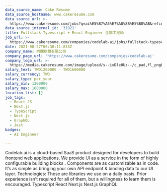 ```yaml
---
data_source_name: Cake Resume
data_source_hostname: www.cakeresume.com
data_source_url: >-
  https://www.cakeresume.com/jobs?q=ai%E5%B7%A5%E7%A8%8B%E5%B8%AB&refinementList%5Blang_[…]y_type%5D=per_year&range%5Bsalary_range%5D%5Bmin%5D=1000000
data_source_internal_id: '31921'
title: Fullstack Typescript + React Engineer 全端工程師
job_url: >-
  https://www.cakeresume.com/companies/codelab-ai/jobs/fullstack-typescript-react-engineer
date: 2021-08-27T06:30:11.833Z
company_name: 柯鑭軟體有限公司
company_page_url: 'https://www.cakeresume.com/companies/codelab-ai'
company_logo_url: >-
  https://media.cakeresume.com/image/upload/s--ixDle0Uz--/c_pad,fl_png8,h_200,w_200/v1633185214/igf1s1vmaphbmirkpehr.png
salary_text: TWD1200000 - TWD1600000
salary_currency: TWD
salary_type: per_year
salary_min: 1200000
salary_max: 1600000
location_list: []
job_tags:
  - React JS
  - Next.js
  - TypeScript
  - Nest.js
  - GraphQL
  - Jest
badges:
  - AI Engineer

---
```


Codelab.ai is a cloud-based SaaS product designed for developers to build frontend web applications. We provide UI as a service in the form of highly configurable building blocks . Components are as customizable as in code. It’s as simple as bringing your own API endpoint & binding data to our UI layer. Technologies: These are libraries we use on a daily basis. Prior experience isn’t required for all of them, but a willingness to learn them is encouraged. Typescript React Next.js Nest.js GraphQL